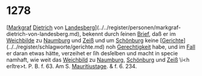 # 1278

[[Markgraf](../../register/worte/markgraf.md) [Dietrich](../../register/worte/dietrich.md) von [Landesberg](../../register/orte/landesberg.md)](../../register/personen/markgraf-dietrich-von-landesberg.md), bekennt durch ſeinen
[Brief](../../register/worte/brief.md), daß er im [Weichbilde](../../register/worte/weichbilde.md) zu [Naumburg](../../register/orte/naumburg.md) und [Zeiß](../../register/worte/zeiß.md) und
um [Schönburg](../../register/worte/schönburg.md) keine [[Gerichte](../../register/worte/gerichte.md)](../../register/schlagworte/gerichte.md) noh [Gerechtigkeit](../../register/worte/gerechtigkeit.md) habe, und
im [Fall](../../register/worte/fall.md) er daran etwas hätte, verzeihet er ſih desſelben
und macht in specie namhaft, wie weit das [Weichbild](../../register/worte/weichbild.md) zu
[Naumburg](../../register/orte/naumburg.md), [Schönburg](../../register/worte/schönburg.md) und [Zeiß](../../register/worte/zeiß.md) \i<h erſtre>t. P. B.
f. 63. Am S. [Mauritiustage](../../register/worte/mauritiustage.md). & f. 6. 234.
